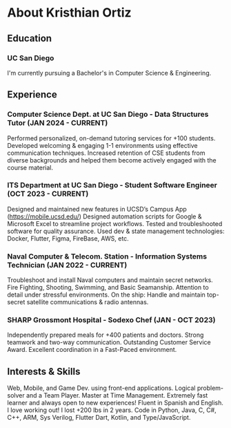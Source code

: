 [//]: <> (Include content that introduces who you are as a programmer and as a person)
[//]: <> (Include HEADINGS, Styling text, Quoting text, Quoting code, external links, section links, relative links [Link to another .md file or an image in your repo. If linking to an image, encode it as a regular link rather than an image], ordered and unordered lists, task lists)
# About Kristhian Ortiz
## Education
### UC San Diego
I'm currently pursuing a Bachelor's in Computer Science & Engineering.
## Experience
### Computer Science Dept. at UC San Diego - Data Structures Tutor               (JAN 2024 - CURRENT)
Performed personalized, on-demand tutoring services for +100 students.
Developed welcoming & engaging 1-1 environments using effective communication techniques. 
Increased retention of CSE students from diverse backgrounds and helped them become actively engaged with the course material.
### ITS Department at UC San Diego - Student Software Engineer                    (OCT 2023 - CURRENT)
Designed and maintained new features in UCSD’s Campus App (https://mobile.ucsd.edu/)
Designed automation scripts for Google & Microsoft Excel to streamline project workflows.
Tested and troubleshooted software for quality assurance.
Used dev & state management technologies: Docker, Flutter, Figma, FireBase, AWS, etc.
### Naval Computer & Telecom. Station - Information Systems Technician           (JAN 2022 - CURRENT)
Troubleshoot and install Naval computers and maintain secret networks.
Fire Fighting, Shooting, Swimming, and Basic Seamanship.
Attention to detail under stressful environments.
On the ship: Handle and maintain top-secret satellite communications & radio antennas.
### SHARP Grossmont Hospital - Sodexo Chef                                                           (JAN - OCT 2023)
Independently prepared meals for +400 patients and doctors.
Strong teamwork and two-way communication.
Outstanding Customer Service Award.
Excellent coordination in a Fast-Paced environment.

## Interests & Skills
Web, Mobile, and Game Dev. using front-end applications.
Logical problem-solver and a Team Player.
Master at Time Management.
Extremely fast learner and always open to new experiences!
Fluent in Spanish and English.
I love working out! I lost +200 lbs in 2 years.
Code in Python, Java, C, C#, C++, ARM, Sys Verilog, Flutter Dart, Kotlin, and Type/JavaScript.

